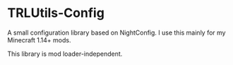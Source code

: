 # TRLUtils-Config

A small configuration library based on NightConfig. I use this mainly for my Minecraft 1.14+ mods.

This library is mod loader-independent.
